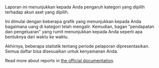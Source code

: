 Laporan ini menunjukkan kepada Anda pengaruh kategori yang dipilih terhadap akun aset yang dipilih.

Ini dimulai dengan beberapa grafik yang menunjukkan kepada Anda bagaimana uang di kategori telah mengalir. Kemudian, bagan "pendapatan dan pengeluaran" yang rumit menunjukkan kepada Anda seperti apa bentuknya dari waktu ke waktu.

Akhirnya, beberapa statistik tentang periode pelaporan dipresentasikan. Semua daftar bisa disesuaikan untuk kenyamanan Anda.

Read more about reports in [the official documentation](https://firefly-iii.readthedocs.io/en/latest/advanced/reports.html).
